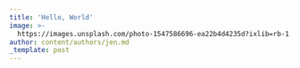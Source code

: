 ```yaml
---
title: 'Hello, World'
image: >-
  https://images.unsplash.com/photo-1547586696-ea22b4d4235d?ixlib=rb-1.2.1&ixid=eyJhcHBfaWQiOjEyMDd9&auto=format&fit=crop&w=1679&q=80
author: content/authors/jen.md
_template: post
---
```


